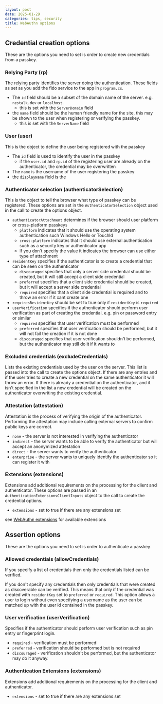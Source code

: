 ```yaml
---
layout: post
date: 2025-01-29
categories: tips, security
title: WebAuthn options
---
```


## Credential creation options

These are the options you need to set is order to create new credentials from a passkey.

### Relying Party (rp)

The relying party identifies the server doing the authentication. These fields as set as you add the fido service to the app in `program.cs`.

- The ```id``` field should be a subset of the domain name of the server. e.g. ```nestalk.dev``` or ```localhost```.
    - this is set with the ```ServerDomain``` field 
- the ```name``` field should be the human friendly name for the site, this may be shown to the user when registering or verifying the passkey.
    - this is set with the ```ServerName``` field

### User (user)

This is the object to define the user being registered with the passkey

- The ```id``` field is used to identify the user in the passkey
  - if the ```user.id``` and ```rp.id``` of the registering user are already on the authenticator, the credential may be overwritten
- The ```name``` is the username of the user registering the passkey
- the ```displayName``` field is the 

### Authenticator selection (authenticatorSelection)

This is the object to tell the browser what type of passkey can be registered. These options are set in the `AuthenticatorSelection` object used in the call to create the options object.

- ```authenticatorAttachment``` determines if the browser should user platform or cross-platform passkeys
  - `platform` indicates that it should use the operating system authentication such Windows Hello or TouchId
  - `cross-platform` indicates that it should use external authentication such as a security key or authenticator app
  - If you don't specify the value it indicates the browser can use either type of attachment
- ```residentKey``` specifies if the authenticator is to create a credential that can be seen on the authenticator
  - `discouraged` specifies that only a server side credential should be created, but it will still accept a client side credential
  - `preferred` specifies that a client side credential should be created, but it will accept a server side credential
  - `required` specifies that a client side credential is required and to throw an error if it cant create one
- ```requiresResidentKey``` should be set to true only if `residentKey` is `required`
- ```userVerification``` specifies if the authenticator should perform user verification as part of creating the credential, e.g. pin or password entry or similar
  - `required` specifies that user verification must be performed
  - `preferred` specifies that user verification should be performed, but it will not fail the creation if it is not done
  - `discouraged` specifies that user verification shouldn't be performed, but the authenticator may still do it if it wants to

### Excluded credentials (excludeCredentials)

Lists the existing credentials used by the user on the server. This list is passed into the call to create the options object.
If there are any entries and if the user tries to create a new credential on the same authenticator it will throw an error. 
If there is already a credential on the authenticator, and it isn't specified in the list a new credential will be created on the authenticator overwriting the existing credential.

### Attestation (attestation)

Attestation is the process of verifying the origin of the authenticator. Performing the attestation may include calling external servers to confirm public keys are correct.
- `none` - the server is not interested in verifying the authenticator
- `indirect` - the server wants to be able to verify the authenticator but will accept an anonymized attestation
- `direct` - the server wants to verify the authenticator
- `enterprise` - the server wants to uniquely identify the authenticator so it can register it with 

### Extensions (extensions)

Extensions add additional requirements on the processing for the client and authenticator. These options are passed in an `AuthenticationExtensionsClientInputs` object to the call to create the credential options.

- `extensions` - set to true if there are any extensions set

see [WebAuthn extensions](https://developer.mozilla.org/en-US/docs/Web/API/Web_Authentication_API/WebAuthn_extensions) for available extensions

## Assertion options

These are the options you need to set is order to authenticate a passkey

### Allowed credentials (allowCredentials)

If you specify a list of credentials then only the credentials listed can be verified. 

If you don't specify any credentials then only credentials that were created as discoverable can be verified. This means that only if the credential was created with `residentKey` set to `preferred` or `required`. This option allows a user to login without even specifying a username as the user can be matched up with the user id contained in the passkey.

### User verification (userVerification)

Specifies if the authenticator should perform user verification such as pin entry or fingerprint login. 

- `required` - verification must be performed
- `preferred` - verification should be performed but is not required
- `discouraged` - verification shouldn't be performed, but the authenticator may do it anyway.

### Authentication Extensions (extensions)

Extensions add additional requirements on the processing for the client and authenticator.

- `extensions` - set to true if there are any extensions set

